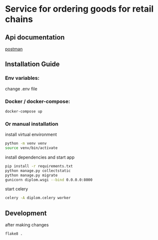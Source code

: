 # Service for ordering goods for retail chains

## Api documentation
[postman](https://documenter.getpostman.com/view/26733994/2s93eSZaVB)


## Installation Guide

### Env variables:
change .env file

### Docker / docker-compose:
```sh
docker-compose up
```

### Or manual installation
install virtual environment
```sh
python -m venv venv
source venv/bin/activate
```
install dependencies and start app
```sh
pip install -r requirements.txt
python manage.py collectstatic
python manage.py migrate
gunicorn diplom.wsgi --bind 0.0.0.0:8000
```
start celery
```sh
celery -A diplom.celery worker
```

## Development
after making changes
```sh
flake8 .
```